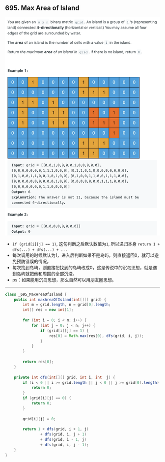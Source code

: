 ## 695. Max Area of Island
![](img/2021-07-26-22-20-33.png)

- `if (grid[i][j] == 1)`, 这句判断之后默认数值为`1`, 所以递归本身 `return 1 + dfs(...) + dfs(...) + ...`
- 每次调用的时候默认为1，进入后判断如果不是岛屿，则直接返回0，就可以避免预防错误的情况。
- 每次找到岛屿，则直接把找到的岛屿改成0，这是传说中的沉岛思想，就是遇到岛屿就把他和周围的全部沉没。
- ps：如果能用沉岛思想，那么自然可以用朋友圈思想。

---
```java
class _695_MaxAreaOfIsland {
    public int maxAreaOfIsland(int[][] grid) {
        int m = grid.length, n = grid[0].length;
        int[] res = new int[1];

        for (int i = 0; i < m; i++) {
            for (int j = 0; j < n; j++) {
                if (grid[i][j] == 1) {
                    res[0] = Math.max(res[0], dfs(grid, i, j));
                }
            }
        }

        return res[0];
    }

    private int dfs(int[][] grid, int i, int  j) {
        if (i < 0 || i >= grid.length || j < 0 || j >= grid[0].length) {
            return 0;
        }
        if (grid[i][j] == 0) {
            return 0;
        }

        grid[i][j] = 0;

        return 1 + dfs(grid, i + 1, j)
                + dfs(grid, i, j + 1)
                + dfs(grid, i - 1, j)
                + dfs(grid, i, j - 1);
    }
}
```